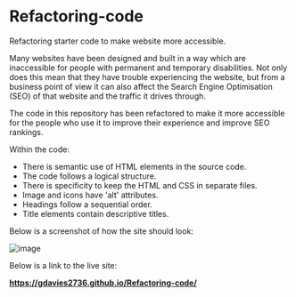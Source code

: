 # Refactoring-code
Refactoring starter code to make website more accessible.

Many websites have been designed and built in a way which are inaccessible for people with permanent and temporary disabilities. Not only does this mean that they have trouble experiencing the website, but from a business point of view it can also affect the Search Engine Optimisation (SEO) of that website and the traffic it drives through.

The code in this repository has been refactored to make it more accessible for the people who use it to improve their experience and improve SEO rankings.

Within the code:

- There is semantic use of HTML elements in the source code. 
- The code follows a logical structure. 
- There is specificity to keep the HTML and CSS in separate files. 
- Image and icons have 'alt' attributes. 
- Headings follow a sequential order. 
- Title elements contain descriptive titles.

Below is a screenshot of how the site should look:

![image](https://github.com/gdavies2736/Refactoring-code/assets/89836987/8e1e3962-21eb-4827-9b90-0821cce15195)

Below is a link to the live site:

**https://gdavies2736.github.io/Refactoring-code/**
